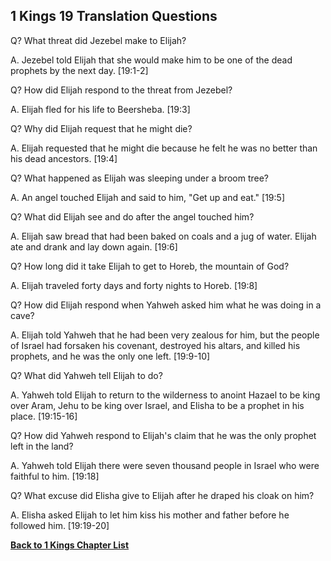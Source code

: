 ## 1 Kings 19 Translation Questions ##

Q? What threat did Jezebel make to Elijah?

A. Jezebel told Elijah that she would make him to be one of the dead prophets by the next day. [19:1-2]

Q? How did Elijah respond to the threat from Jezebel?

A. Elijah fled for his life to Beersheba. [19:3]

Q? Why did Elijah request that he might die?

A. Elijah requested that he might die because he felt he was no better than his dead ancestors. [19:4]

Q? What happened as Elijah was sleeping under a broom tree?

A. An angel touched Elijah and said to him, "Get up and eat." [19:5]

Q? What did Elijah see and do after the angel touched him?

A. Elijah saw bread that had been baked on coals and a jug of water. Elijah ate and drank and lay down again. [19:6]

Q? How long did it take Elijah to get to Horeb, the mountain of God?

A. Elijah traveled forty days and forty nights to Horeb. [19:8]

Q? How did Elijah respond when Yahweh asked him what he was doing in a cave?

A. Elijah told Yahweh that he had been very zealous for him, but the people of Israel had forsaken his covenant, destroyed his altars, and killed his prophets, and he was the only one left. [19:9-10]

Q? What did Yahweh tell Elijah to do?

A. Yahweh told Elijah to return to the wilderness to anoint Hazael to be king over Aram, Jehu to be king over Israel, and Elisha to be a prophet in his place. [19:15-16]

Q? How did Yahweh respond to Elijah's claim that he was the only prophet left in the land?

A. Yahweh told Elijah there were seven thousand people in Israel who were faithful to him. [19:18]

Q? What excuse did Elisha give to Elijah after he draped his cloak on him?

A. Elisha asked Elijah to let him kiss his mother and father before he followed him. [19:19-20]

__[Back to 1 Kings Chapter List](./)__

